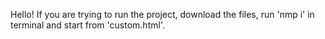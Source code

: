 Hello! If you are trying to run the project, download the files, run 'nmp i' in terminal and start from 'custom.html'.
